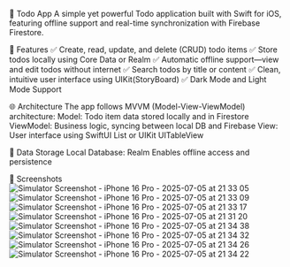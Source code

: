 📝 Todo App
A simple yet powerful Todo application built with Swift for iOS, featuring offline support and real-time synchronization with Firebase Firestore.

🚀 Features
✅ Create, read, update, and delete (CRUD) todo items
✅ Store todos locally using Core Data or Realm
✅ Automatic offline support—view and edit todos without internet
✅ Search todos by title or content
✅ Clean, intuitive user interface using UIKit(StoryBoard)
✅ Dark Mode and Light Mode Support

🌐 Architecture
The app follows MVVM (Model-View-ViewModel) architecture:
Model: Todo item data stored locally and in Firestore
ViewModel: Business logic, syncing between local DB and Firebase
View: User interface using SwiftUI List or UIKit UITableView

💾 Data Storage
Local Database: Realm
Enables offline access and persistence

📱 Screenshots
![Simulator Screenshot - iPhone 16 Pro - 2025-07-05 at 21 33 05](https://github.com/user-attachments/assets/0e99c7b6-a5e2-4cd4-bd15-fd038d2756ba)
![Simulator Screenshot - iPhone 16 Pro - 2025-07-05 at 21 33 09](https://github.com/user-attachments/assets/668cdbe7-0e01-4ca9-847d-3a9f13fc3d33)
![Simulator Screenshot - iPhone 16 Pro - 2025-07-05 at 21 33 17](https://github.com/user-attachments/assets/7881b337-21ba-44cc-8142-ec57be0de163)
![Simulator Screenshot - iPhone 16 Pro - 2025-07-05 at 21 31 20](https://github.com/user-attachments/assets/de3227ca-0c30-44f6-9422-c74604f28a2d)
![Simulator Screenshot - iPhone 16 Pro - 2025-07-05 at 21 34 38](https://github.com/user-attachments/assets/d1f224a8-a469-4e04-8665-24aef45da01c)
![Simulator Screenshot - iPhone 16 Pro - 2025-07-05 at 21 34 32](https://github.com/user-attachments/assets/3f922bf2-a7b2-4b5a-87cf-77f4488c73b2)
![Simulator Screenshot - iPhone 16 Pro - 2025-07-05 at 21 34 26](https://github.com/user-attachments/assets/89533c47-d963-48a3-a80f-885211d6bf2c)
![Simulator Screenshot - iPhone 16 Pro - 2025-07-05 at 21 34 22](https://github.com/user-attachments/assets/2a90e815-5627-4853-81ad-43996fe575db)
